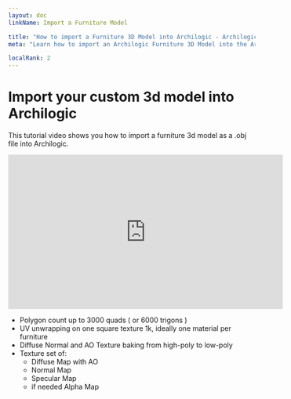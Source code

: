 ```yaml
---
layout: doc
linkName: Import a Furniture Model

title: "How to import a Furniture 3D Model into Archilogic - Archilogic Documentation"
meta: "Learn how to import an Archilogic Furniture 3D Model into the Archilogic 3D editor."

localRank: 2
---
```


# Import your custom 3d model into Archilogic

This tutorial video shows you how to import a furniture 3d model as a .obj file into Archilogic.

<iframe width="560" height="315" src="https://www.youtube.com/embed/AON51Hk2X28" frameborder="0" allowfullscreen></iframe>

* Polygon count up to 3000 quads ( or 6000 trigons )
* UV unwrapping on one square texture 1k, ideally one material per furniture
* Diffuse Normal and AO Texture baking from high-poly to low-poly
* Texture set of:
  * Diffuse Map with AO
  * Normal Map
  * Specular Map
  * if needed Alpha Map
